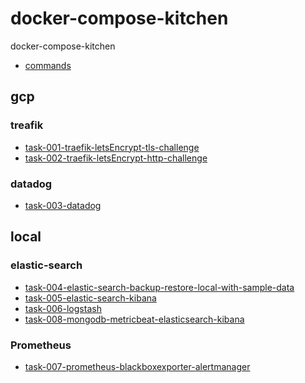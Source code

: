 # docker-compose-kitchen
docker-compose-kitchen


- [commands]()

## gcp

### treafik
- [task-001-traefik-letsEncrypt-tls-challenge](gcp/task-001-traefik-letsEncrypt-tls-challenge)
- [task-002-traefik-letsEncrypt-http-challenge](gcp/task-002-traefik-letsEncrypt-http-challenge)

### datadog
- [task-003-datadog](gcp/task-002-datadog)

## local

### elastic-search
- [task-004-elastic-search-backup-restore-local-with-sample-data](local/task-004-elastic-search-backup-restore-local-with-sample-data)
- [task-005-elastic-search-kibana](local/task-005-elastic-search-kibana)
- [task-006-logstash](local/task-006-logstash)
- [task-008-mongodb-metricbeat-elasticsearch-kibana](local/task-008-mongodb-metricbeat-elasticsearch-kibana)


### Prometheus
- [task-007-prometheus-blackboxexporter-alertmanager](local/task-007-prometheus-blackboxexporter-alertmanager)

